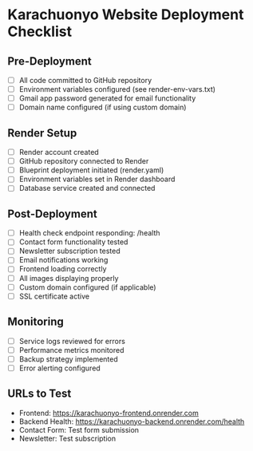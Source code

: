 
# Karachuonyo Website Deployment Checklist

## Pre-Deployment
- [ ] All code committed to GitHub repository
- [ ] Environment variables configured (see render-env-vars.txt)
- [ ] Gmail app password generated for email functionality
- [ ] Domain name configured (if using custom domain)

## Render Setup
- [ ] Render account created
- [ ] GitHub repository connected to Render
- [ ] Blueprint deployment initiated (render.yaml)
- [ ] Environment variables set in Render dashboard
- [ ] Database service created and connected

## Post-Deployment
- [ ] Health check endpoint responding: /health
- [ ] Contact form functionality tested
- [ ] Newsletter subscription tested
- [ ] Email notifications working
- [ ] Frontend loading correctly
- [ ] All images displaying properly
- [ ] Custom domain configured (if applicable)
- [ ] SSL certificate active

## Monitoring
- [ ] Service logs reviewed for errors
- [ ] Performance metrics monitored
- [ ] Backup strategy implemented
- [ ] Error alerting configured

## URLs to Test
- Frontend: https://karachuonyo-frontend.onrender.com
- Backend Health: https://karachuonyo-backend.onrender.com/health
- Contact Form: Test form submission
- Newsletter: Test subscription
